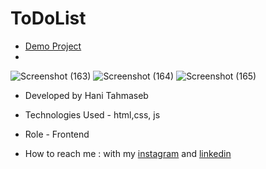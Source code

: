 # ToDoList


- [Demo Project]()
- 
![Screenshot (163)](https://github.com/user-attachments/assets/42e64073-371b-4c76-988c-79460cb55af2)
![Screenshot (164)](https://github.com/user-attachments/assets/e6768273-4960-49af-b8cf-1e073f04b4dc)
![Screenshot (165)](https://github.com/user-attachments/assets/f65862df-37e7-44e6-a00f-6e5645e46109)

- Developed by Hani Tahmaseb

- Technologies Used - html,css, js

- Role - Frontend

- How to reach me : with my [instagram](https://instagram.com/haniehtahmaseb) and [linkedin](https://linkedin.com/in/hani-tahmaseb-a52212212)
